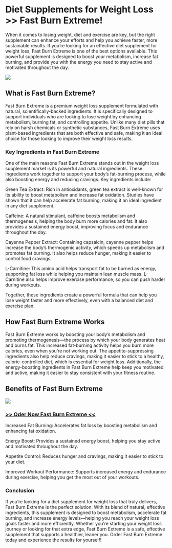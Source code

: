 # Diet Supplements for Weight Loss >> Fast Burn Extreme!

When it comes to losing weight, diet and exercise are key, but the right supplement can enhance your efforts and help you achieve faster, more sustainable results. If you’re looking for an effective diet supplement for weight loss, Fast Burn Extreme is one of the best options available. This powerful supplement is designed to boost your metabolism, increase fat burning, and provide you with the energy you need to stay active and motivated throughout the day.

![](https://i.imgur.com/eYtB7Tv.jpeg)

## What is Fast Burn Extreme?

Fast Burn Extreme is a premium weight loss supplement formulated with natural, scientifically-backed ingredients. It is specifically designed to support individuals who are looking to lose weight by enhancing metabolism, burning fat, and controlling appetite. Unlike many diet pills that rely on harsh chemicals or synthetic substances, Fast Burn Extreme uses plant-based ingredients that are both effective and safe, making it an ideal choice for those looking to improve their weight loss results.

### Key Ingredients in Fast Burn Extreme

One of the main reasons Fast Burn Extreme stands out in the weight loss supplement market is its powerful and natural ingredients. These ingredients work together to support your body’s fat-burning process, while also boosting energy and reducing cravings. Key ingredients include:

Green Tea Extract: Rich in antioxidants, green tea extract is well-known for its ability to boost metabolism and increase fat oxidation. Studies have shown that it can help accelerate fat burning, making it an ideal ingredient in any diet supplement.

Caffeine: A natural stimulant, caffeine boosts metabolism and thermogenesis, helping the body burn more calories and fat. It also provides a sustained energy boost, improving focus and endurance throughout the day.

Cayenne Pepper Extract: Containing capsaicin, cayenne pepper helps increase the body’s thermogenic activity, which speeds up metabolism and promotes fat burning. It also helps reduce hunger, making it easier to control food cravings.

L-Carnitine: This amino acid helps transport fat to be burned as energy, supporting fat loss while helping you maintain lean muscle mass. L-Carnitine also helps improve exercise performance, so you can push harder during workouts.

Together, these ingredients create a powerful formula that can help you lose weight faster and more effectively, even with a balanced diet and exercise plan.

## How Fast Burn Extreme Works

Fast Burn Extreme works by boosting your body’s metabolism and promoting thermogenesis—the process by which your body generates heat and burns fat. This increased fat-burning activity helps you burn more calories, even when you’re not working out. The appetite-suppressing ingredients also help reduce cravings, making it easier to stick to a healthy, calorie-controlled diet, which is essential for weight loss. Additionally, the energy-boosting ingredients in Fast Burn Extreme help keep you motivated and active, making it easier to stay consistent with your fitness routine.

## Benefits of Fast Burn Extreme
![](https://i.imgur.com/3H1F5vX.png)

### [>> Oder Now Fast Burn Extreme <<](https://nplink.net/w96zhw0j)

Increased Fat Burning: Accelerates fat loss by boosting metabolism and enhancing fat oxidation.

Energy Boost: Provides a sustained energy boost, helping you stay active and motivated throughout the day.

Appetite Control: Reduces hunger and cravings, making it easier to stick to your diet.

Improved Workout Performance: Supports increased energy and endurance during exercise, helping you get the most out of your workouts.

### Conclusion

If you’re looking for a diet supplement for weight loss that truly delivers, Fast Burn Extreme is the perfect solution. With its blend of natural, effective ingredients, this supplement is designed to boost metabolism, accelerate fat burning, and increase energy levels—helping you reach your weight loss goals faster and more efficiently. Whether you’re starting your weight loss journey or looking for that extra edge, Fast Burn Extreme is a safe, effective supplement that supports a healthier, leaner you. Order Fast Burn Extreme today and experience the results for yourself!
